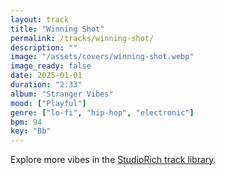 ```yaml
---
layout: track
title: "Winning Shot"
permalink: /tracks/winning-shot/
description: ""
image: "/assets/covers/winning-shot.webp"
image_ready: false
date: 2025-01-01
duration: "2:33"
album: "Stranger Vibes"
mood: ["Playful"]
genre: ["lo-fi", "hip-hop", "electronic"]
bpm: 94
key: "Bb"
---
```


Explore more vibes in the [StudioRich track library](/tracks/).
